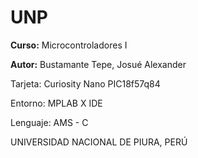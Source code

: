# UNP

**Curso:** Microcontroladores I

**Autor:** Bustamante Tepe, Josué Alexander

Tarjeta: Curiosity Nano PIC18f57q84

Entorno: MPLAB X IDE

Lenguaje: AMS - C

UNIVERSIDAD NACIONAL DE PIURA, PERÚ
